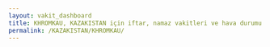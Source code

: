 ```yaml
---
layout: vakit_dashboard
title: KHROMKAU, KAZAKISTAN için iftar, namaz vakitleri ve hava durumu - ilçe/eyalet seç
permalink: /KAZAKISTAN/KHROMKAU/
---
```


<script type="text/javascript">
  var GLOBAL_COUNTRY = 'KAZAKISTAN';
  var GLOBAL_CITY = 'KHROMKAU';
  var GLOBAL_STATE = '';
  var lat = 72;
  var lon = 21;
</script>
